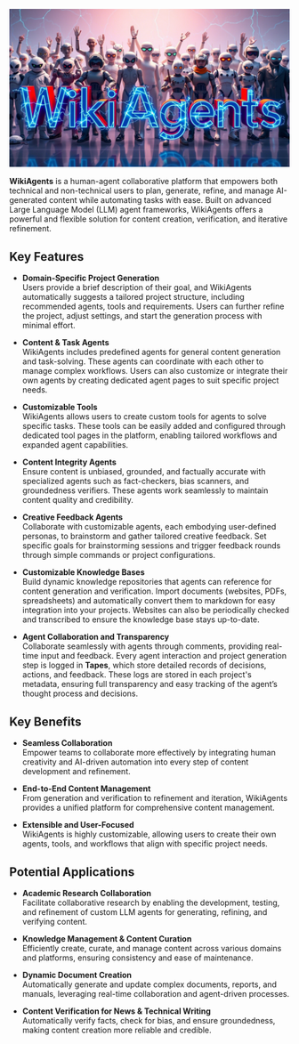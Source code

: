 ![WikiAgents Logo](docs/images/logo.jpg)

**WikiAgents** is a human-agent collaborative platform that empowers both technical and non-technical users to plan, generate, refine, and manage AI-generated content while automating tasks with ease. Built on advanced Large Language Model (LLM) agent frameworks, WikiAgents offers a powerful and flexible solution for content creation, verification, and iterative refinement.

## Key Features

- **Domain-Specific Project Generation**  
  Users provide a brief description of their goal, and WikiAgents automatically suggests a tailored project structure, including recommended agents, tools and requirements. Users can further refine the project, adjust settings, and start the generation process with minimal effort.

- **Content & Task Agents**  
  WikiAgents includes predefined agents for general content generation and task-solving. These agents can coordinate with each other to manage complex workflows. Users can also customize or integrate their own agents by creating dedicated agent pages to suit specific project needs.

- **Customizable Tools**  
  WikiAgents allows users to create custom tools for agents to solve specific tasks. These tools can be easily added and configured through dedicated tool pages in the platform, enabling tailored workflows and expanded agent capabilities.

- **Content Integrity Agents**  
  Ensure content is unbiased, grounded, and factually accurate with specialized agents such as fact-checkers, bias scanners, and groundedness verifiers. These agents work seamlessly to maintain content quality and credibility.

- **Creative Feedback Agents**  
  Collaborate with customizable agents, each embodying user-defined personas, to brainstorm and gather tailored creative feedback. Set specific goals for brainstorming sessions and trigger feedback rounds through simple commands or project configurations.

- **Customizable Knowledge Bases**  
  Build dynamic knowledge repositories that agents can reference for content generation and verification. Import documents (websites, PDFs, spreadsheets) and automatically convert them to markdown for easy integration into your projects. Websites can also be periodically checked and transcribed to ensure the knowledge base stays up-to-date.

- **Agent Collaboration and Transparency**  
  Collaborate seamlessly with agents through comments, providing real-time input and feedback. Every agent interaction and project generation step is logged in **Tapes**, which store detailed records of decisions, actions, and feedback. These logs are stored in each project's metadata, ensuring full transparency and easy tracking of the agent’s thought process and decisions.


## Key Benefits

- **Seamless Collaboration**  
  Empower teams to collaborate more effectively by integrating human creativity and AI-driven automation into every step of content development and refinement.

- **End-to-End Content Management**  
  From generation and verification to refinement and iteration, WikiAgents provides a unified platform for comprehensive content management.

- **Extensible and User-Focused**  
  WikiAgents is highly customizable, allowing users to create their own agents, tools, and workflows that align with specific project needs.

## Potential Applications

- **Academic Research Collaboration**  
  Facilitate collaborative research by enabling the development, testing, and refinement of custom LLM agents for generating, refining, and verifying content.

- **Knowledge Management & Content Curation**  
  Efficiently create, curate, and manage content across various domains and platforms, ensuring consistency and ease of maintenance.

- **Dynamic Document Creation**  
  Automatically generate and update complex documents, reports, and manuals, leveraging real-time collaboration and agent-driven processes.

- **Content Verification for News & Technical Writing**  
  Automatically verify facts, check for bias, and ensure groundedness, making content creation more reliable and credible.
